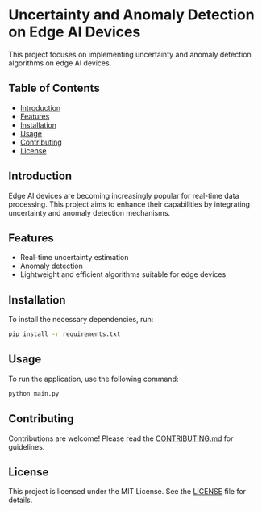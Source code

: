 # Uncertainty and Anomaly Detection on Edge AI Devices

This project focuses on implementing uncertainty and anomaly detection algorithms on edge AI devices.

## Table of Contents
- [Introduction](#introduction)
- [Features](#features)
- [Installation](#installation)
- [Usage](#usage)
- [Contributing](#contributing)
- [License](#license)

## Introduction
Edge AI devices are becoming increasingly popular for real-time data processing. This project aims to enhance their capabilities by integrating uncertainty and anomaly detection mechanisms.

## Features
- Real-time uncertainty estimation
- Anomaly detection
- Lightweight and efficient algorithms suitable for edge devices

## Installation
To install the necessary dependencies, run:
```bash
pip install -r requirements.txt
```

## Usage
To run the application, use the following command:
```bash
python main.py
```

## Contributing
Contributions are welcome! Please read the [CONTRIBUTING.md](CONTRIBUTING.md) for guidelines.

## License
This project is licensed under the MIT License. See the [LICENSE](LICENSE) file for details.